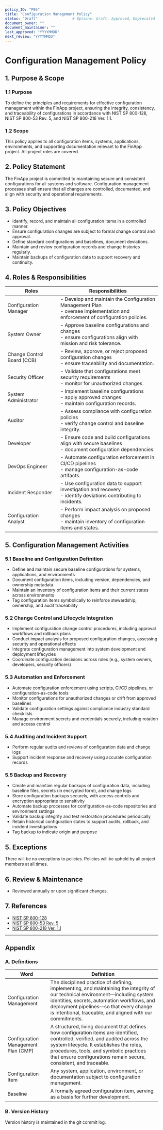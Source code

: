 ```yaml
---
policy_ID: "P06"
title: "Configuration Management Policy"
status: "Draft"                # Options: Draft, Approved, Deprecated
document_owner: ""
document_maintainer: ""
last_approved: "YYYYMMDD"
next_review: "YYYYMMDD"
---
```

# Configuration Management Policy

## 1. Purpose & Scope

### 1.1 Purpose
To define the principles and requirements for effective configuration management within the FinApp project, ensuring the integrity, consistency, and traceability of configurations in accordance with NIST SP 800-128, NIST SP 800-53 Rev. 5, and NIST SP 800-218 Ver. 1.1.

### 1.2 Scope
This policy applies to all configuration items, systems, applications, environments, and supporting documentation relevant to the FinApp project. All project roles are covered.

## 2. Policy Statement
The FinApp project is committed to maintaining secure and consistent configurations for all systems and software. Configuration management processes shall ensure that all changes are controlled, documented, and align with security and operational requirements.

## 3. Policy Objectives
- Identify, record, and maintain all configuration items in a controlled manner.
- Ensure configuration changes are subject to formal change control and approval.
- Define standard configurations and baselines, document deviations.
- Maintain and review configuration records and change histories regularly.
- Maintain backups of configuration data to support recovery and continuity.

## 4. Roles & Responsibilities

| Roles | Responsibilities |
|-------|------------------|
| Configuration Manager | - Develop and maintain the Configuration Management Plan <br> - oversee implementation and enforcement of configuration policies. |
| System Owner | - Approve baseline configurations and changes <br> - ensure configurations align with mission and risk tolerance. |
| Change Control Board (CCB) | - Review, approve, or reject proposed configuration changes <br> - ensure traceability and documentation. |
| Security Officer | - Validate that configurations meet security requirements <br> - monitor for unauthorized changes. |
| System Administrator | - Implement baseline configurations <br> - apply approved changes <br> - maintain configuration records. |
| Auditor | - Assess compliance with configuration policies <br> - verify change control and baseline integrity. |
| Developer | - Ensure code and build configurations align with secure baselines <br> - document configuration dependencies. |
| DevOps Engineer | - Automate configuration enforcement in CI/CD pipelines <br> - manage configuration-as-code artifacts. |
| Incident Responder | - Use configuration data to support investigation and recovery <br> - identify deviations contributing to incidents. |
| Configuration Analyst | - Perform impact analysis on proposed changes <br> - maintain inventory of configuration items and states. |


## 5. Configuration Management Activities

### 5.1 Baseline and Configuration Definition

- Define and maintain secure baseline configurations for systems, applications, and environments  
- Document configuration items, including version, dependencies, and ownership metadata  
- Maintain an inventory of configuration items and their current states across environments  
- Tag configuration items symbolically to reinforce stewardship, ownership, and audit traceability  

### 5.2 Change Control and Lifecycle Integration

- Implement configuration change control procedures, including approval workflows and rollback plans  
- Conduct impact analysis for proposed configuration changes, assessing security and operational effects  
- Integrate configuration management into system development and deployment lifecycles  
- Coordinate configuration decisions across roles (e.g., system owners, developers, security officers)  

### 5.3 Automation and Enforcement

- Automate configuration enforcement using scripts, CI/CD pipelines, or configuration-as-code tools  
- Monitor configurations for unauthorized changes or drift from approved baselines  
- Validate configuration settings against compliance industry standard checklists  
- Manage environment secrets and credentials securely, including rotation and access control  

### 5.4 Auditing and Incident Support

- Perform regular audits and reviews of configuration data and change logs  
- Support incident response and recovery using accurate configuration records  

### 5.5 Backup and Recovery

- Create and maintain regular backups of configuration data, including baseline files, secrets (in encrypted form), and change logs  
- Store configuration backups securely, with access controls and encryption appropriate to sensitivity  
- Automate backup processes for configuration-as-code repositories and environment settings  
- Validate backup integrity and test restoration procedures periodically  
- Retain historical configuration states to support audits, rollback, and incident investigations  
- Tag backup to indicate origin and purpose  

## 5. Exceptions
There will be no exceptions to policies. Policies will be upheld by all project members at all times.

## 6. Review & Maintenance
* Reviewed annually or upon significant changes.

## 7. References
- [NIST SP 800-128](https://nvlpubs.nist.gov/nistpubs/SpecialPublications/NIST.SP.800-128.pdf)  
- [NIST SP 800-53 Rev. 5](https://nvlpubs.nist.gov/nistpubs/SpecialPublications/NIST.SP.800-53r5.pdf)
- [NIST SP 800-218 Ver. 1.1](https://nvlpubs.nist.gov/nistpubs/SpecialPublications/NIST.SP.800-218.pdf)

---

## Appendix

### A. Definitions
| Word                | Definition                                                                 |
|---------------------|----------------------------------------------------------------------------|
| Configuration Management | The disciplined practice of defining, implementing, and maintaining the integrity of our technical environment—including system identities, secrets, automation workflows, and deployment pipelines—so that every change is intentional, traceable, and aligned with our commitments. |
| Configuration Management Plan (CMP) | A structured, living document that defines how configuration items are identified, controlled, verified, and audited across the system lifecycle. It establishes the roles, procedures, tools, and symbolic practices that ensure configurations remain secure, consistent, and traceable. |
| Configuration Item  | Any system, application, environment, or documentation subject to configuration management. |
| Baseline            | A formally agreed configuration item, serving as a basis for further development.|

### B. Version History
Version history is maintained in the git commit log.

